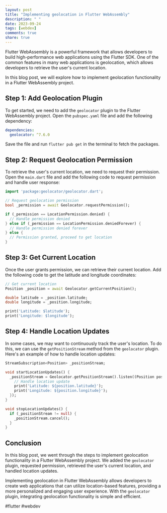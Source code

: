 ```yaml
---
layout: post
title: "Implementing geolocation in Flutter WebAssembly"
description: " "
date: 2023-09-24
tags: [webdev]
comments: true
share: true
---
```


Flutter WebAssembly is a powerful framework that allows developers to build high-performance web applications using the Flutter SDK. One of the common features in many web applications is geolocation, which allows developers to retrieve the user's current location.

In this blog post, we will explore how to implement geolocation functionality in a Flutter WebAssembly project.

## Step 1: Add Geolocation Plugin

To get started, we need to add the `geolocator` plugin to the Flutter WebAssembly project. Open the `pubspec.yaml` file and add the following dependency:

```yaml
dependencies:
  geolocator: ^7.6.0
```

Save the file and run `flutter pub get` in the terminal to fetch the packages.

## Step 2: Request Geolocation Permission

To retrieve the user's current location, we need to request their permission. Open the `main.dart` file and add the following code to request permission and handle user response:

```dart
import 'package:geolocator/geolocator.dart';

// Request geolocation permission
bool _permission = await Geolocator.requestPermission();

if (_permission == LocationPermission.denied) {
  // Handle permission denied
} else if (_permission == LocationPermission.deniedForever) {
  // Handle permission denied forever
} else {
  // Permission granted, proceed to get location
}
```

## Step 3: Get Current Location

Once the user grants permission, we can retrieve their current location. Add the following code to get the latitude and longitude coordinates:

```dart
// Get current location
Position _position = await Geolocator.getCurrentPosition();

double latitude = _position.latitude;
double longitude = _position.longitude;

print('Latitude: $latitude');
print('Longitude: $longitude');
```

## Step 4: Handle Location Updates

In some cases, we may want to continuously track the user's location. To do this, we can use the `getPositionStream` method from the `geolocator` plugin. Here's an example of how to handle location updates:

```dart
StreamSubscription<Position> _positionStream;

void startLocationUpdates() {
  _positionStream = Geolocator.getPositionStream().listen((Position position) {
    // Handle location update
    print('Latitude: ${position.latitude}');
    print('Longitude: ${position.longitude}');
  });
}

void stopLocationUpdates() {
  if (_positionStream != null) {
    _positionStream.cancel();
  }
}
```

## Conclusion

In this blog post, we went through the steps to implement geolocation functionality in a Flutter WebAssembly project. We added the `geolocator` plugin, requested permission, retrieved the user's current location, and handled location updates.

Implementing geolocation in Flutter WebAssembly allows developers to create web applications that can utilize location-based features, providing a more personalized and engaging user experience. With the `geolocator` plugin, integrating geolocation functionality is simple and efficient.

#flutter #webdev